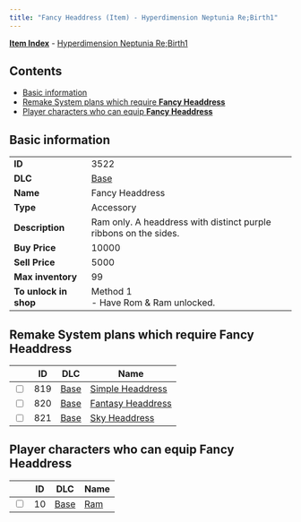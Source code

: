 ```yaml
---
title: "Fancy Headdress (Item) - Hyperdimension Neptunia Re;Birth1"
---
```


[**Item Index**](/neptunia/rb1/item/index.html) - [Hyperdimension Neptunia Re;Birth1](/neptunia/rb1)

## Contents

- [Basic information](#basic-information)
- [Remake System plans which require **Fancy Headdress**](#remake-system-plans-which-require-fancy-headdress)
- [Player characters who can equip **Fancy Headdress**](#player-characters-who-can-equip-fancy-headdress)

## Basic information

|   |   |
| -- | -- |
| **ID** | 3522 |
| **DLC** | [Base](/neptunia/rb1/dlc/1-base.html) |
| **Name** | Fancy Headdress |
| **Type** | Accessory |
| **Description** | Ram only. A headdress with distinct purple ribbons on the sides. |
| **Buy Price** | 10000 |
| **Sell Price** | 5000 |
| **Max inventory** | 99 |
| **To unlock in shop** | Method 1<br />- Have Rom & Ram unlocked. |


## Remake System plans which require **Fancy Headdress**

|    | ID | DLC | Name |
| -- | -- | --- | ---- |
| <input type="checkbox" id="rb1-quest-1-819" class="trackbox" /> | 819 | [Base](/neptunia/rb1/dlc/1-base.html) | [Simple Headdress](/neptunia/rb1/quest/1-819-simple-headdress.html) |
| <input type="checkbox" id="rb1-quest-1-820" class="trackbox" /> | 820 | [Base](/neptunia/rb1/dlc/1-base.html) | [Fantasy Headdress](/neptunia/rb1/quest/1-820-fantasy-headdress.html) |
| <input type="checkbox" id="rb1-quest-1-821" class="trackbox" /> | 821 | [Base](/neptunia/rb1/dlc/1-base.html) | [Sky Headdress](/neptunia/rb1/quest/1-821-sky-headdress.html) |


## Player characters who can equip **Fancy Headdress**

|    | ID | DLC | Name |
| -- | -- | --- | ---- |
| <input type="checkbox" id="rb1-player-1-10" class="trackbox" /> | 10 | [Base](/neptunia/rb1/dlc/1-base.html) | [Ram](/neptunia/rb1/player/1-10-ram.html) |
